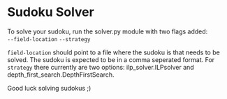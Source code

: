 # Sudoku Solver

To solve your sudoku, run the solver.py module with two flags added:<br/>
`--field-location`
`--strategy`

`field-location` should point to a file where the sudoku is that needs to be solved. The sudoku is expected to be in a comma seperated format.
For `strategy` there currently are two options: ilp_solver.ILPsolver and depth_first_search.DepthFirstSearch.

Good luck solving sudokus ;)
